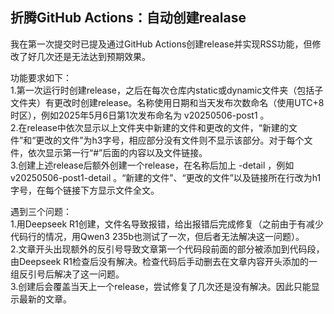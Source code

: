 ## 折腾GitHub Actions：自动创建realase

我在第一次提交时已提及通过GitHub Actions创建release并实现RSS功能，但修改了好几次还是无法达到预期效果。

功能要求如下：\
1.第一次运行时创建release，之后在每次仓库内static或dynamic文件夹（包括子文件夹）有更改时创建release。名称使用日期和当天发布次数命名（使用UTC+8时区），例如2025年5月6日第1次发布命名为 v20250506-post1 。\
2.在release中依次显示以上文件夹中新建的文件和更改的文件，“新建的文件”和“更改的文件”为h3字号，相应部分没有文件则不显示该部分。对于每个文件，依次显示第一行“#”后面的内容以及文件链接。\
3.创建上述release后额外创建一个release，在名称后加上 -detail ，例如 v20250506-post1-detail 。“新建的文件”、“更改的文件”以及链接所在行改为h1字号，在每个链接下方显示文件全文。

遇到三个问题：\
1.用Deepseek R1创建，文件名导致报错，给出报错后完成修复（之前由于有减少代码行的情况，用Qwen3 235b也测试了一次，但后者无法解决这一问题）。\
2.文章开头出现额外的反引号导致文章第一个代码段前面的部分被添加到代码段，由Deepseek R1检查后没有解决。检查代码后手动删去在文章内容开头添加的一组反引号后解决了这一问题。\
3.创建后会覆盖当天上一个release，尝试修复了几次还是没有解决。因此只能显示最新的文章。